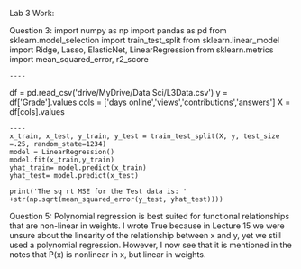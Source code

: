 Lab 3 Work:

Question 3:
      import numpy as np
      import pandas as pd
      from sklearn.model_selection import train_test_split
      from sklearn.linear_model import Ridge, Lasso, ElasticNet, LinearRegression
      from sklearn.metrics import mean_squared_error, r2_score
      
    ----
    
   df = pd.read_csv('drive/MyDrive/Data Sci/L3Data.csv')
   y = df['Grade'].values
   cols = ['days online','views','contributions','answers']
   X = df[cols].values
   
    ----
    x_train, x_test, y_train, y_test = train_test_split(X, y, test_size =.25, random_state=1234)
    model = LinearRegression()
    model.fit(x_train,y_train)
    yhat_train= model.predict(x_train)
    yhat_test= model.predict(x_test)
    
    print('The sq rt MSE for the Test data is: ' +str(np.sqrt(mean_squared_error(y_test, yhat_test))))

Question 5: Polynomial regression is best suited for functional relationships that are non-linear in weights.
    I wrote True because in Lecture 15 we were unsure about the linearity of the relationship between x and y, yet we still used a polynomial regression.
    However, I now see that it is mentioned in the notes that P(x) is nonlinear in x, but linear in weights.

